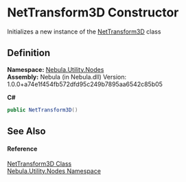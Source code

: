 # NetTransform3D Constructor


Initializes a new instance of the <a href="T_Nebula_Utility_Nodes_NetTransform3D">NetTransform3D</a> class



## Definition
**Namespace:** <a href="N_Nebula_Utility_Nodes">Nebula.Utility.Nodes</a>  
**Assembly:** Nebula (in Nebula.dll) Version: 1.0.0+a74e1f454fb572dfd95c249b7895aa6542c85b05

**C#**
``` C#
public NetTransform3D()
```



## See Also


#### Reference
<a href="T_Nebula_Utility_Nodes_NetTransform3D">NetTransform3D Class</a>  
<a href="N_Nebula_Utility_Nodes">Nebula.Utility.Nodes Namespace</a>  
